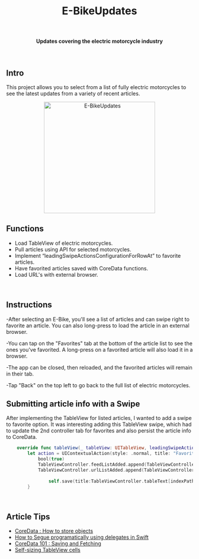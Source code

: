 <h1 align="center"> E-BikeUpdates </h1> <br>

<h4 align="center">Updates covering the electric motorcycle industry</h4> <br>
 

## Intro

This project allows you to select from a list of fully electric motorcycles to see the latest updates from a variety of recent articles. 

<p align="center">
  <img alt="E-BikeUpdates" title="E-BikeUpdates" src="screenshots/ebike2.gif" width=300>
</p>

## Functions 
* Load TableView of electric motorcycles. 
* Pull articles using API for selected motorcycles. 
* Implement “leadingSwipeActionsConfigurationForRowAt” to favorite articles.
* Have favorited articles saved with CoreData functions. 
* Load URL's with external browser. 
<br>

## Instructions
-After selecting an E-Bike, you'll see a list of articles and can swipe right to favorite an article. You can also long-press to load the article in an external browser. 

-You can tap on the "Favorites" tab at the bottom of the article list to see the ones you've favorited. A long-press on a favorited article will also load it in a browser. 

-The app can be closed, then reloaded, and the favorited articles will remain in their tab. 

-Tap "Back" on the top left to go back to the full list of electric motorcycles. 
<br>

## Submitting article info with a Swipe

After implementing the TableView for listed articles, I wanted to add a swipe to favorite option. It was interesting adding this TableView swipe, which had to update the 2nd controller tab for favorites and also persist the article info to CoreData.

``` swift
    override func tableView(_ tableView: UITableView, leadingSwipeActionsConfigurationForRowAt indexPath: IndexPath) -> UISwipeActionsConfiguration? {
        let action = UIContextualAction(style: .normal, title: "Favorite") { (action, view, bool) in
            bool(true)
            TableViewController.feedListAdded.append(TableViewController.tableText[indexPath.row])
            TableViewController.urlListAdded.append(TableViewController.urlList[indexPath.row])
            
                self.save(title:TableViewController.tableText[indexPath.row], url:TableViewController.urlList[indexPath.row])
        }
 ```
<br>

## Article Tips

* <a href="http://www.kaleidosblog.com/swift-core-data-how-to-store-objects" target="_blank">CoreData : How to store objects</a><br>
* <a href="https://medium.com/@jacqschweiger/how-to-segue-programmatically-using-delegates-in-swift-e333a9800f5" target="_blank">How to Segue programatically using delegates in Swift</a><br>
* <a href="https://www.codementor.io/codementorteam/core-data-tutorial-saving-and-fetching-pdphdmh50" target="_blank">CoreData 101 : Saving and Fetching</a><br>
* <a href="https://www.raywenderlich.com/1067-self-sizing-table-view-cells" target="_blank" >Self-sizing TableView cells</a>
